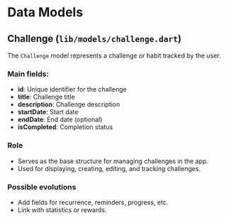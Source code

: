 # Data Models

## Challenge (`lib/models/challenge.dart`)
The `Challenge` model represents a challenge or habit tracked by the user.

### Main fields:
- **id**: Unique identifier for the challenge
- **title**: Challenge title
- **description**: Challenge description
- **startDate**: Start date
- **endDate**: End date (optional)
- **isCompleted**: Completion status

### Role
- Serves as the base structure for managing challenges in the app.
- Used for displaying, creating, editing, and tracking challenges.

### Possible evolutions
- Add fields for recurrence, reminders, progress, etc.
- Link with statistics or rewards. 